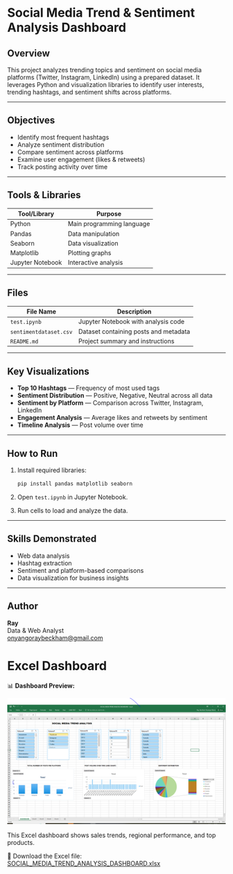 #  Social Media Trend & Sentiment Analysis Dashboard

##  Overview
This project analyzes trending topics and sentiment on social media platforms (Twitter, Instagram, LinkedIn) using a prepared dataset. It leverages Python and visualization libraries to identify user interests, trending hashtags, and sentiment shifts across platforms.

---

##  Objectives
- Identify most frequent hashtags
- Analyze sentiment distribution
- Compare sentiment across platforms
- Examine user engagement (likes & retweets)
- Track posting activity over time

---

##  Tools & Libraries

| Tool/Library  | Purpose                         |
|---------------|----------------------------------|
| Python        | Main programming language        |
| Pandas        | Data manipulation                |
| Seaborn       | Data visualization               |
| Matplotlib    | Plotting graphs                  |
| Jupyter Notebook | Interactive analysis          |

---

##  Files

| File Name                  | Description                                  |
|----------------------------|----------------------------------------------|
| `test.ipynb`               | Jupyter Notebook with analysis code          |
| `sentimentdataset.csv`     | Dataset containing posts and metadata        |
| `README.md`                | Project summary and instructions             |

---

##  Key Visualizations

- **Top 10 Hashtags** — Frequency of most used tags
- **Sentiment Distribution** — Positive, Negative, Neutral across all data
- **Sentiment by Platform** — Comparison across Twitter, Instagram, LinkedIn
- **Engagement Analysis** — Average likes and retweets by sentiment
- **Timeline Analysis** — Post volume over time

---

##  How to Run

1. Install required libraries:
   ```bash
   pip install pandas matplotlib seaborn
   ```

2. Open `test.ipynb` in Jupyter Notebook.

3. Run cells to load and analyze the data.

---

##  Skills Demonstrated
- Web data analysis
- Hashtag extraction
- Sentiment and platform-based comparisons
- Data visualization for business insights

---

##  Author

**Ray**  
Data & Web Analyst  
onyangoraybeckham@gmail.com

# Excel Dashboard

📊 **Dashboard Preview:**

![Dashboard Preview](DASHBOARD.PNG)

This Excel dashboard shows sales trends, regional performance, and top products.

🔗 Download the Excel file: [SOCIAL_MEDIA_TREND_ANALYSIS_DASHBOARD.xlsx](SOCIAL_MEDIA_TREND_ANALYSIS_DASHBOARD.xlsx)

